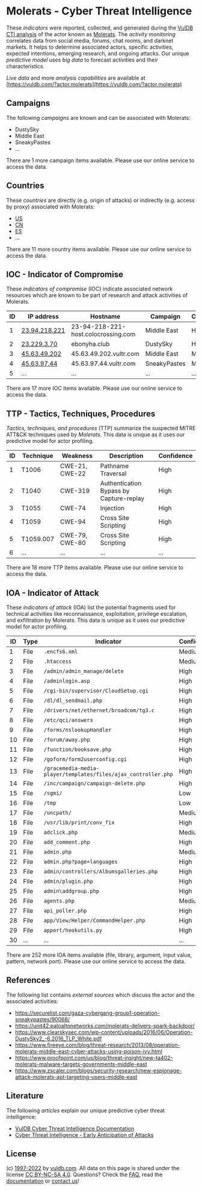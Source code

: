 # Molerats - Cyber Threat Intelligence

These _indicators_ were reported, collected, and generated during the [VulDB CTI analysis](https://vuldb.com/?kb.cti) of the actor known as [Molerats](https://vuldb.com/?actor.molerats). The _activity monitoring_ correlates data from social media, forums, chat rooms, and darknet markets. It helps to determine associated actors, specific activities, expected intentions, emerging research, and ongoing attacks. Our unique _predictive model_ uses _big data_ to forecast activities and their characteristics.

_Live data_ and more _analysis capabilities_ are available at [https://vuldb.com/?actor.molerats](https://vuldb.com/?actor.molerats)

## Campaigns

The following _campaigns_ are known and can be associated with Molerats:

* DustySky
* Middle East
* SneakyPastes
* ...

There are 1 more campaign items available. Please use our online service to access the data.

## Countries

These _countries_ are directly (e.g. origin of attacks) or indirectly (e.g. access by proxy) associated with Molerats:

* [US](https://vuldb.com/?country.us)
* [CN](https://vuldb.com/?country.cn)
* [ES](https://vuldb.com/?country.es)
* ...

There are 11 more country items available. Please use our online service to access the data.

## IOC - Indicator of Compromise

These _indicators of compromise_ (IOC) indicate associated network resources which are known to be part of research and attack activities of Molerats.

ID | IP address | Hostname | Campaign | Confidence
-- | ---------- | -------- | -------- | ----------
1 | [23.94.218.221](https://vuldb.com/?ip.23.94.218.221) | 23-94-218-221-host.colocrossing.com | Middle East | High
2 | [23.229.3.70](https://vuldb.com/?ip.23.229.3.70) | ebonyha.club | DustySky | High
3 | [45.63.49.202](https://vuldb.com/?ip.45.63.49.202) | 45.63.49.202.vultr.com | Middle East | Medium
4 | [45.63.97.44](https://vuldb.com/?ip.45.63.97.44) | 45.63.97.44.vultr.com | SneakyPastes | Medium
5 | ... | ... | ... | ...

There are 17 more IOC items available. Please use our online service to access the data.

## TTP - Tactics, Techniques, Procedures

_Tactics, techniques, and procedures_ (TTP) summarize the suspected MITRE ATT&CK techniques used by _Molerats_. This data is unique as it uses our predictive model for actor profiling.

ID | Technique | Weakness | Description | Confidence
-- | --------- | -------- | ----------- | ----------
1 | T1006 | CWE-21, CWE-22 | Pathname Traversal | High
2 | T1040 | CWE-319 | Authentication Bypass by Capture-replay | High
3 | T1055 | CWE-74 | Injection | High
4 | T1059 | CWE-94 | Cross Site Scripting | High
5 | T1059.007 | CWE-79, CWE-80 | Cross Site Scripting | High
6 | ... | ... | ... | ...

There are 18 more TTP items available. Please use our online service to access the data.

## IOA - Indicator of Attack

These _indicators of attack_ (IOA) list the potential fragments used for technical activities like reconnaissance, exploitation, privilege escalation, and exfiltration by Molerats. This data is unique as it uses our predictive model for actor profiling.

ID | Type | Indicator | Confidence
-- | ---- | --------- | ----------
1 | File | `.encfs6.xml` | Medium
2 | File | `.htaccess` | Medium
3 | File | `/admin/admin_manage/delete` | High
4 | File | `/adminlogin.asp` | High
5 | File | `/cgi-bin/supervisor/CloudSetup.cgi` | High
6 | File | `/dl/dl_sendmail.php` | High
7 | File | `/drivers/net/ethernet/broadcom/tg3.c` | High
8 | File | `/etc/qci/answers` | High
9 | File | `/forms/nslookupHandler` | High
10 | File | `/forum/away.php` | High
11 | File | `/function/booksave.php` | High
12 | File | `/goform/form2userconfig.cgi` | High
13 | File | `/gracemedia-media-player/templates/files/ajax_controller.php` | High
14 | File | `/inc/campaign/campaign-delete.php` | High
15 | File | `/sgmi/` | Low
16 | File | `/tmp` | Low
17 | File | `/uncpath/` | Medium
18 | File | `/usr/lib/print/conv_fix` | High
19 | File | `adclick.php` | Medium
20 | File | `add_comment.php` | High
21 | File | `admin.php` | Medium
22 | File | `admin.php?page=languages` | High
23 | File | `admin/controllers/Albumsgalleries.php` | High
24 | File | `admin/plugin.php` | High
25 | File | `admin\addgroup.php` | High
26 | File | `agents.php` | Medium
27 | File | `api_poller.php` | High
28 | File | `app/View/Helper/CommandHelper.php` | High
29 | File | `apport/hookutils.py` | High
30 | ... | ... | ...

There are 252 more IOA items available (file, library, argument, input value, pattern, network port). Please use our online service to access the data.

## References

The following list contains _external sources_ which discuss the actor and the associated activities:

* https://securelist.com/gaza-cybergang-group1-operation-sneakypastes/90068/
* https://unit42.paloaltonetworks.com/molerats-delivers-spark-backdoor/
* https://www.clearskysec.com/wp-content/uploads/2016/06/Operation-DustySky2_-6.2016_TLP_White.pdf
* https://www.fireeye.com/blog/threat-research/2013/08/operation-molerats-middle-east-cyber-attacks-using-poison-ivy.html
* https://www.proofpoint.com/us/blog/threat-insight/new-ta402-molerats-malware-targets-governments-middle-east
* https://www.zscaler.com/blogs/security-research/new-espionage-attack-molerats-apt-targeting-users-middle-east

## Literature

The following _articles_ explain our unique predictive cyber threat intelligence:

* [VulDB Cyber Threat Intelligence Documentation](https://vuldb.com/?kb.cti)
* [Cyber Threat Intelligence - Early Anticipation of Attacks](https://www.scip.ch/en/?labs.20201022)

## License

(c) [1997-2022](https://vuldb.com/?kb.changelog) by [vuldb.com](https://vuldb.com/?kb.about). All data on this page is shared under the license [CC BY-NC-SA 4.0](https://creativecommons.org/licenses/by-nc-sa/4.0/). Questions? Check the [FAQ](https://vuldb.com/?kb.faq), read the [documentation](https://vuldb.com/?kb) or [contact us](https://vuldb.com/?contact)!
